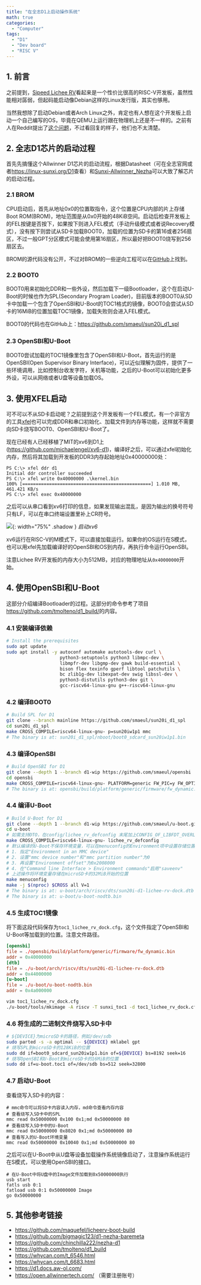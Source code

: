 ```yaml
---
title: "在全志D1上启动操作系统"
math: true
categories: 
  - "Computer"
tags: 
  - "D1"
  - "Dev board"
  - "RISC V"
---
```


## 1. 前言

之前提到，[Sipeed Lichee RV](https://linux-sunxi.org/Sipeed_Lichee_RV)看起来是一个性价比很高的RISC-V开发板，虽然性能相对孱弱，但起码能启动像Debian这样的Linux发行版，其实也够用。

当然我想除了启动Debian或者Arch Linux之外，肯定也有人想在这个开发板上启动一个自己编写的OS，毕竟在QEMU上运行跟在物理机上还是不一样的。之前有人在Reddit提出了[这个问题](https://www.reddit.com/r/RISCV/comments/ufdcg9/booting_on_licheerv_d1/)，不过看回复的样子，他们也不太清楚。

## 2. 全志D1芯片的启动过程

首先先搞懂这个Allwinner D1芯片的启动流程，根据Datasheet（可在全志官网或者<https://linux-sunxi.org/D1>查看）和[Sunxi-Allwinner_Nezha](https://linux-sunxi.org/Allwinner_Nezha)可以大致了解芯片的启动过程。

### 2.1 BROM

CPU启动后，首先从地址0x0的位置取指令，这个位置是CPU内部的片上存储Boot ROM(BROM)，地址范围是从0x0开始的48KiB空间。启动后检查开发板上的FEL按键是否按下，如果按下则进入FEL模式（手动升级模式或者说Recovery模式），没有按下则尝试从SD卡加载BOOT0，加载的位置为SD卡的第16或者256扇区，不过一般GPT分区模式可能会使用第16扇区，所以最好把BOOT0烧写到256扇区去。

BROM的源代码没有公开，不过对BROM的一些逆向工程可以在[GitHub](https://github.com/smaeul/sunxi-blobs/tree/master/sun20iw1p1/rvbrom)上找到。

### 2.2 BOOT0

BOOT0用来初始化DDR和一些外设，然后加载下一级Bootloader，这个在启动U-Boot的时候也作为SPL(Secondary Program Loader)，目前版本的BOOT0从SD卡中加载一个包含了OpenSBI和U-Boot的TOC1格式的镜像，BOOT0会尝试从SD卡的16MiB的位置加载TOC1镜像，加载失败则会进入FEL模式。

BOOT0的代码也在GitHub上：<https://github.com/smaeul/sun20i_d1_spl>

### 2.3 OpenSBI和U-Boot

BOOT0尝试加载的TOC1镜像里包含了OpenSBI和U-Boot，首先运行的是OpenSBI(Open Supervisor Binary Interface)，可以近似理解为固件，提供了一些环境调用，比如控制台收发字符，关机等功能，之后的U-Boot可以初始化更多外设，可以从网络或者U盘等设备加载OS。

## 3. 使用XFEL启动

可不可以不从SD卡启动呢？之前提到这个开发板有一个FEL模式，有一个非官方的工具[xfel](https://github.com/xboot/xfel)也可以完成DDR和串口初始化、加载文件到内存等功能，这样就不需要向SD卡烧写BOOT0、OpenSBI和U-Boot了。

现在已经有人已经移植了MIT的xv6到D1上(<https://github.com/michaelengel/xv6-d1>)，编译好之后，可以通过xfel初始化内存，然后将其加载到开发板的DDR3内存起始地址0x40000000处：

```
PS C:\> xfel ddr d1
Initial ddr controller succeeded
PS C:\> xfel write 0x40000000 .\kernel.bin
100% [================================================] 1.010 MB, 461.421 KB/s
PS C:\> xfel exec 0x40000000
```

之后可以从串口看到xv6打印的信息，如果发现输出混乱，是因为输出的换号符号只有LF，可以在串口终端设置里补上CR符号。

![](/uploads/img/posts/2022-08-12-boot-os-from-d1/xfel-start-xv6.png){: width="75%" .shadow }
_启动xv6_

xv6运行在RISC-V的M模式下，可以直接加载运行。如果你的OS运行在S模式，也可以用xfel先加载编译好的OpenSBI和OS到内存，再执行命令运行OpenSBI。

注意Lichee RV开发板的内存大小为512MB，对应的物理地址从`0x40000000`开始。

## 4. 使用OpenSBI和U-Boot

这部分介绍编译Bootloader的过程。这部分的命令参考了项目<https://github.com/tmolteno/d1_build/>的内容。

### 4.1 安装编译依赖
```bash
# Install the prerequisites
sudo apt update
sudo apt install -y autoconf automake autotools-dev curl \
                    python3-setuptools python3 libmpc-dev \
                    libmpfr-dev libgmp-dev gawk build-essential \
                    bison flex texinfo gperf libtool patchutils \
                    bc zlib1g-dev libexpat-dev swig libssl-dev \
                    python3-distutils python3-dev git \
                    gcc-riscv64-linux-gnu g++-riscv64-linux-gnu
```

### 4.2 编译BOOT0
```bash
# Build SPL for D1
git clone --branch mainline https://github.com/smaeul/sun20i_d1_spl
cd sun20i_d1_spl
make CROSS_COMPILE=riscv64-linux-gnu- p=sun20iw1p1 mmc
# The binary is at: sun20i_d1_spl/nboot/boot0_sdcard_sun20iw1p1.bin
```

### 4.3 编译OpenSBI
```bash
# Build OpenSBI for D1
git clone --depth 1 --branch d1-wip https://github.com/smaeul/opensbi
cd opensbi
make CROSS_COMPILE=riscv64-linux-gnu- PLATFORM=generic FW_PIC=y FW_OPTIONS=0x2
# The binary is at: opensbi/build/platform/generic/firmware/fw_dynamic.bin
```

### 4.4 编译U-Boot
```bash
# Build U-Boot for D1
git clone --depth 1 --branch d1-wip https://github.com/smaeul/u-boot.git
cd u-boot
# 如需支持DTO，在config/lichee_rv_defconfig 末尾加上CONFIG_OF_LIBFDT_OVERLAY=y
make CROSS_COMPILE=riscv64-linux-gnu- lichee_rv_defconfig
# 默认编译的U-Boot不保存环境变量，可以在menuconfig的Environment项中设置存储位置
# 1. 指定"Environment in an MMC device"
# 2. 设置"mmc device number"和"mmc partition number"为0
# 3. 再设置"Environment offset"为0x2008000
# 4. 在"Command line Interface > Environment commands"启用"saveenv"
# 上述操作将环境变量存储在microSD卡的32MiB开始的位置
make menuconfig
make -j $(nproc) $CROSS all V=1
# The binary is at: u-boot/arch/riscv/dts/sun20i-d1-lichee-rv-dock.dtb
# The binary is at: u-boot/u-boot-nodtb.bin
```

### 4.5 生成TOC1镜像

将下面这段代码保存为`toc1_lichee_rv_dock.cfg`，这个文件指定了OpenSBI和U-Boot等加载到的位置。注意文件路径。

```conf
[opensbi]
file = ./opensbi/build/platform/generic/firmware/fw_dynamic.bin
addr = 0x40000000
[dtb]
file = ./u-boot/arch/riscv/dts/sun20i-d1-lichee-rv-dock.dtb
addr = 0x44000000
[u-boot]
file = ./u-boot/u-boot-nodtb.bin
addr = 0x4a000000
```

```bash
vim toc1_lichee_rv_dock.cfg
./u-boot/tools/mkimage -A riscv -T sunxi_toc1 -d toc1_lichee_rv_dock.cfg u-boot.toc1
```

### 4.6 将生成的二进制文件烧写入SD卡中

```bash
# ${DEVICE}为microSD卡的路径，例如/dev/sdb
sudo parted -s -a optimal -- ${DEVICE} mklabel gpt
# 烧写SPL到microSD卡的128KiB的位置
sudo dd if=boot0_sdcard_sun20iw1p1.bin of=${DEVICE} bs=8192 seek=16
# 烧写OpenSBI和U-Boot到microSD卡的16MiB的位置
sudo dd if=u-boot.toc1 of=/dev/sdb bs=512 seek=32800
```

### 4.7 启动U-Boot

查看烧写入SD卡的内容：

```
# mmc命令可以将SD卡内容读入内存，md命令查看内存内容
# 查看烧写入SD卡中的SPL
mmc read 0x50000000 0x100 0x1;md 0x50000000 80
# 查看烧写入SD卡中的U-Boot
mmc read 0x50000000 0x8020 0x1;md 0x50000000 80
# 查看写入的U-Boot环境变量
mmc read 0x50000000 0x10040 0x1;md 0x50000000 80
```

之后可以在U-Boot中从U盘等设备加载操作系统镜像启动了，注意操作系统运行在S模式，可以使用OpenSBI的接口。

```
# 在U-Boot中将U盘中的Image文件加载到0x50000000执行
usb start
fatls usb 0:1
fatload usb 0:1 0x50000000 Image
go 0x50000000
```

## 5. 其他参考链接

* <https://github.com/maquefel/licheerv-boot-build>
* <https://github.com/bigmagic123/d1-nezha-baremeta>
* <https://github.com/chinchilla222/nezha-d1>
* <https://github.com/tmolteno/d1_build>
* <https://whycan.com/t_6546.html>
* <https://whycan.com/t_6683.html>
* <https://d1.docs.aw-ol.com/>
* <https://open.allwinnertech.com/> （需要注册账号）
